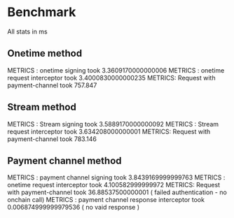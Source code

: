 # Benchmark

All stats in ms

## Onetime method

METRICS : onetime signing took 3.3609170000000006
METRICS : onetime request interceptor took 3.4000830000000235
METRICS: Request with payment-channel took 757.847

## Stream method

METRICS : Stream signing took 3.5889170000000092
METRICS : Stream request interceptor took 3.634208000000001
METRICS: Request with payment-channel took 783.146

## Payment channel method

METRICS : payment channel signing took 3.8439169999999763
METRICS : onetime request interceptor took 4.100582999999972
METRICS: Request with payment-channel took 36.88537500000001 ( failed authentication - no onchain call)
METRICS : payment channel response interceptor took 0.006874999999979536 ( no vaid response )
